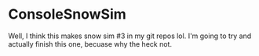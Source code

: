 # ConsoleSnowSim
Well, I think this makes snow sim #3 in my git repos lol. I'm going to try and actually finish this one, becuase why the heck not. 
